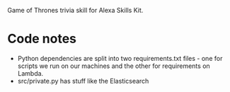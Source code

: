 Game of Thrones trivia skill for Alexa Skills Kit.

Code notes
==========

* Python dependencies are split into two requirements.txt files - one for scripts we run on our machines and the other for requirements on Lambda.
* src/private.py has stuff like the Elasticsearch 